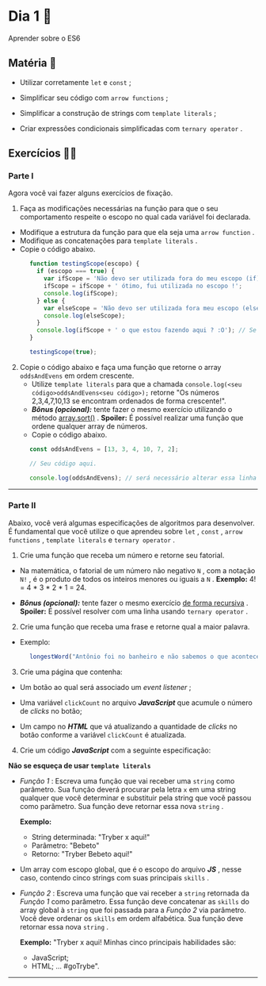 # Dia 1 :rocket:
Aprender sobre o ES6
## Matéria :book:
-   Utilizar corretamente  `let`  e  `const`  ;
    
-   Simplificar seu código com  `arrow functions`  ;
    
-   Simplificar a construção de strings com  `template literals`  ;
    
-   Criar expressões condicionais simplificadas com  `ternary operator`  .
## Exercícios :man_technologist:
### Parte I

Agora você vai fazer alguns exercícios de fixação.

1.  Faça as modificações necessárias na função para que o seu comportamento respeite o escopo no qual cada variável foi declarada.

-   Modifique a estrutura da função para que ela seja uma  `arrow function`  .
-   Modifique as concatenações para  `template literals`  .
-   Copie o código abaixo.

```js
      function testingScope(escopo) {
        if (escopo === true) {
          var ifScope = 'Não devo ser utilizada fora do meu escopo (if)';
          ifScope = ifScope + ' ótimo, fui utilizada no escopo !';
          console.log(ifScope);
        } else {
          var elseScope = 'Não devo ser utilizada fora meu escopo (else)';
          console.log(elseScope);
        }
        console.log(ifScope + ' o que estou fazendo aqui ? :O'); // Se necessário esta linha pode ser removida.
      }

      testingScope(true);
```

2.  Copie o código abaixo e faça uma função que retorne o array  `oddsAndEvens`  em ordem crescente.
    -   Utilize  `template literals`  para que a chamada  `console.log(<seu código>oddsAndEvens<seu código>);`  retorne "Os números 2,3,4,7,10,13 se encontram ordenados de forma crescente!".
    -   **_Bônus (opcional):_** tente fazer o mesmo exercício utilizando o método  [array.sort()](https://developer.mozilla.org/en-US/docs/Web/JavaScript/Reference/Global_Objects/Array/sort) .  **Spoiler:** É possível realizar uma função que ordene qualquer array de números.
    -   Copie o código abaixo.

```js
      const oddsAndEvens = [13, 3, 4, 10, 7, 2];

      // Seu código aqui.

      console.log(oddsAndEvens); // será necessário alterar essa linha 😉
```
----------
### Parte II

Abaixo, você verá algumas especificações de algoritmos para desenvolver. É fundamental que você utilize o que aprendeu sobre  `let`  ,  `const`  ,  `arrow functions`  ,  `template literals`  e  `ternary operator`  .

1.  Crie uma função que receba um número e retorne seu fatorial.

-   Na matemática, o fatorial de um número não negativo  `N`  , com a notação  `N!`  , é o produto de todos os inteiros menores ou iguais a  `N`  .  **Exemplo:** 4! = 4 * 3 * 2 * 1 = 24.
    
-   **_Bônus (opcional):_** tente fazer o mesmo exercício  [de forma recursiva](http://www.devfuria.com.br/logica-de-programacao/recursividade-fatorial/) .  **Spoiler:** É possível resolver com uma linha usando  `ternary operator`  .
    

2.  Crie uma função que receba uma frase e retorne qual a maior palavra.

-   Exemplo:

```js
      longestWord("Antônio foi no banheiro e não sabemos o que aconteceu") // retorna 'aconteceu'
```

3.  Crie uma página que contenha:

-   Um botão ao qual será associado um  _event listener_ ;
    
-   Uma variável  `clickCount`  no arquivo  **_JavaScript_** que acumule o número de  _clicks_ no botão;
    
-   Um campo no  **_HTML_** que vá atualizando a quantidade de  _clicks_ no botão conforme a variável  `clickCount`  é atualizada.
    

4.  Crie um código  **_JavaScript_** com a seguinte especificação:

**Não se esqueça de usar  `template literals`**

-   _Função 1_ : Escreva uma função que vai receber uma  `string`  como parâmetro. Sua função deverá procurar pela letra  `x`  em uma string qualquer que você determinar e substituir pela string que você passou como parâmetro. Sua função deve retornar essa nova  `string`  .
    
    **Exemplo:**
    
    -   String determinada: "Tryber x aqui!"
    -   Parâmetro: "Bebeto"
    -   Retorno: "Tryber Bebeto aqui!"
-   Um array com escopo global, que é o escopo do arquivo  **_JS_** , nesse caso, contendo cinco strings com suas principais  `skills`  .
    
-   _Função 2_ : Escreva uma função que vai receber a  `string`  retornada da  _Função 1_ como parâmetro. Essa função deve concatenar as  `skills`  do array global à  `string`  que foi passada para a  _Função 2_ via parâmetro. Você deve ordenar os  `skills`  em ordem alfabética. Sua função deve retornar essa nova  `string`  .
    
    **Exemplo:** "Tryber x aqui! Minhas cinco principais habilidades são:
    
    -   JavaScript;
    -   HTML; ... #goTrybe".

----------